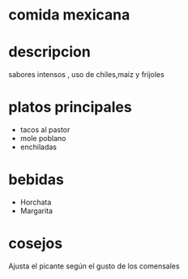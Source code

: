 # comida mexicana

# descripcion 
sabores intensos , uso de chiles,maiz y frijoles

# platos principales 
- tacos al pastor
- mole poblano
- enchiladas 

# bebidas 
- Horchata 
- Margarita

# cosejos 
Ajusta el picante según el gusto de los comensales